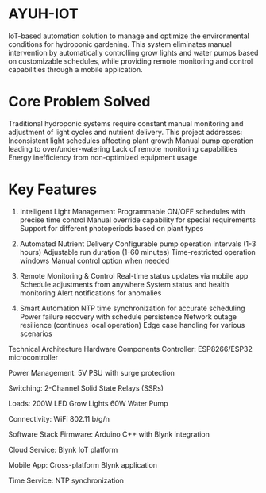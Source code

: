# AYUH-IOT
IoT-based automation solution to manage and optimize the environmental conditions for hydroponic gardening. This system eliminates manual intervention by automatically controlling grow lights and water pumps based on customizable schedules, while providing remote monitoring and control capabilities through a mobile application.

# Core Problem Solved
Traditional hydroponic systems require constant manual monitoring and adjustment of light cycles and nutrient delivery. This project addresses:
Inconsistent light schedules affecting plant growth
Manual pump operation leading to over/under-watering
Lack of remote monitoring capabilities
Energy inefficiency from non-optimized equipment usage

# Key Features
1. Intelligent Light Management
Programmable ON/OFF schedules with precise time control
Manual override capability for special requirements
Support for different photoperiods based on plant types

2. Automated Nutrient Delivery
Configurable pump operation intervals (1-3 hours)
Adjustable run duration (1-60 minutes)
Time-restricted operation windows
Manual control option when needed

3. Remote Monitoring & Control
Real-time status updates via mobile app
Schedule adjustments from anywhere
System status and health monitoring
Alert notifications for anomalies

4. Smart Automation
NTP time synchronization for accurate scheduling
Power failure recovery with schedule persistence
Network outage resilience (continues local operation)
Edge case handling for various scenarios

Technical Architecture
Hardware Components
Controller: ESP8266/ESP32 microcontroller

Power Management: 5V PSU with surge protection

Switching: 2-Channel Solid State Relays (SSRs)

Loads:
200W LED Grow Lights
60W Water Pump

Connectivity: WiFi 802.11 b/g/n

Software Stack
Firmware: Arduino C++ with Blynk integration

Cloud Service: Blynk IoT platform

Mobile App: Cross-platform Blynk application

Time Service: NTP synchronization
